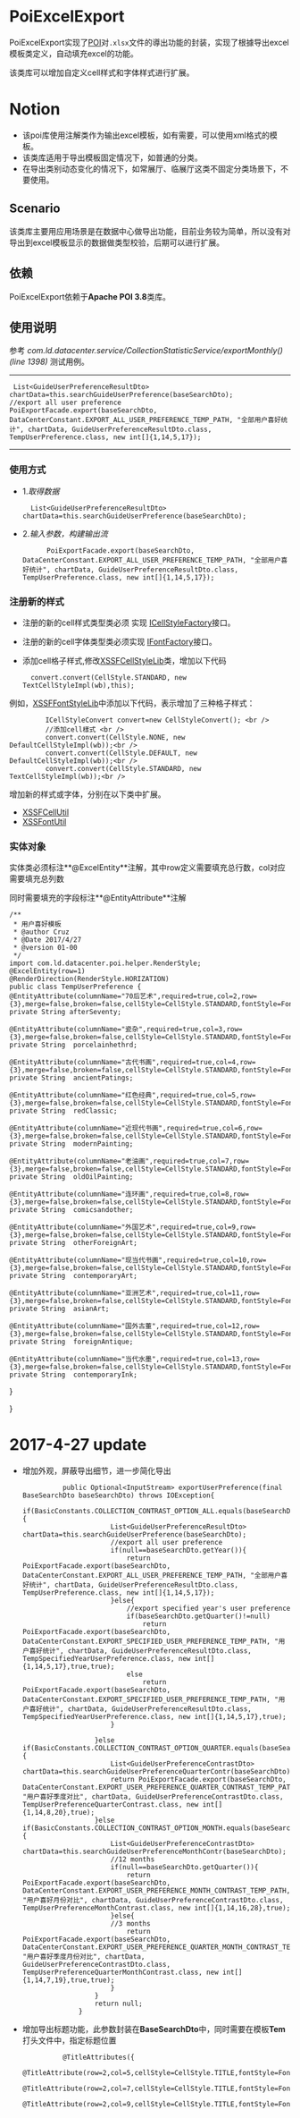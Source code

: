 # PoiExcelExport


PoiExcelExport实现了[POI](http://poi.apache.org/)对`.xlsx`文件的導出功能的封装，实现了根據导出excel模板类定义，自动填充excel的功能。

该类库可以增加自定义cell样式和字体样式进行扩展。

# Notion

- 该poi库使用注解类作为输出excel模板，如有需要，可以使用xml格式的模板。
- 该类库适用于导出模板固定情况下，如普通的分类。
- 在导出类别动态变化的情况下，如常展厅、临展厅这类不固定分类场景下，不要使用。


## Scenario

  该类库主要用应用场景是在数据中心做导出功能，目前业务较为简单，所以没有对导出到excel模板显示的数据做类型校验，后期可以进行扩展。


## 依赖

PoiExcelExport依赖于**Apache POI 3.8**类库。

## 使用说明

参考 *com.ld.datacenter.service/CollectionStatisticService/exportMonthly()(line 1398)* 测试用例。

  
***
	 List<GuideUserPreferenceResultDto> chartData=this.searchGuideUserPreference(baseSearchDto);
	//export all user preference
	PoiExportFacade.export(baseSearchDto, DataCenterConstant.EXPORT_ALL_USER_PREFERENCE_TEMP_PATH, "全部用户喜好统计", chartData, GuideUserPreferenceResultDto.class, TempUserPreference.class, new int[]{1,14,5,17});
			
***

### 使用方式

- 1.*取得数据*

       	List<GuideUserPreferenceResultDto> chartData=this.searchGuideUserPreference(baseSearchDto);
       
- 2.*输入参数，构建输出流*

			PoiExportFacade.export(baseSearchDto, DataCenterConstant.EXPORT_ALL_USER_PREFERENCE_TEMP_PATH, "全部用户喜好统计", chartData, GuideUserPreferenceResultDto.class, TempUserPreference.class, new int[]{1,14,5,17});

### 注册新的样式

* 注册的新的cell样式类型类必须 实现 [ICellStyleFactory](位于com.ld.datacenter.poi.font)接口。

* 注册的新的cell字体类型类必须实现  [IFontFactory](位于com.ld.datacenter.poi.style)接口。

* 添加cell格子样式,修改[XSSFCellStyleLib](位于com.ld.datacenter.poi.extention)类，增加以下代码 
  
  	
     	convert.convert(CellStyle.STANDARD, new TextCellStyleImpl(wb),this);


	
例如，[XSSFFontStyleLib](位于com.ld.datacenter.poi.extention)中添加以下代码，表示增加了三种格子样式：

		 
			 ICellStyleConvert convert=new CellStyleConvert(); <br />  
			 //添加cell樣式 <br />  
			 convert.convert(CellStyle.NONE, new DefaultCellStyleImpl(wb));<br />  
			 convert.convert(CellStyle.DEFAULT, new DefaultCellStyleImpl(wb));<br />  
			 convert.convert(CellStyle.STANDARD, new TextCellStyleImpl(wb));<br />  
		 
增加新的样式或字体，分别在以下类中扩展。

- [XSSFCellUtil](com.ld.datacenter.poi.util.XSSFCellUtil)
- [XSSFontUtil](com.ld.datacenter.poi.util.XSSFontUtil)
		

### 实体对象

实体类必须标注**@ExcelEntity**注解，其中row定义需要填充总行数，col对应需要填充总列数


 同时需要填充的字段标注**@EntityAttribute**注解



	/**
	 * 用户喜好模板
	 * @author Cruz
	 * @Date 2017/4/27
	 * @version 01-00
	 */
	import com.ld.datacenter.poi.helper.RenderStyle;
	@ExcelEntity(row=1)
	@RenderDirection(RenderStyle.HORIZATION)
	public class TempUserPreference {
	@EntityAttribute(columnName="70后艺术",required=true,col=2,row={3},merge=false,broken=false,cellStyle=CellStyle.STANDARD,fontStyle=FontStyle.COLOR)
	private String afterSeventy;
	
	@EntityAttribute(columnName="瓷杂",required=true,col=3,row={3},merge=false,broken=false,cellStyle=CellStyle.STANDARD,fontStyle=FontStyle.COLOR)
	private String  porcelainhethrd;
	
	@EntityAttribute(columnName="古代书画",required=true,col=4,row={3},merge=false,broken=false,cellStyle=CellStyle.STANDARD,fontStyle=FontStyle.COLOR)
	private String  ancientPatings;
	
	@EntityAttribute(columnName="红色经典",required=true,col=5,row={3},merge=false,broken=false,cellStyle=CellStyle.STANDARD,fontStyle=FontStyle.COLOR)
	private String  redClassic;
	
	@EntityAttribute(columnName="近现代书画",required=true,col=6,row={3},merge=false,broken=false,cellStyle=CellStyle.STANDARD,fontStyle=FontStyle.COLOR)
	private String  modernPainting;
	
	@EntityAttribute(columnName="老油画",required=true,col=7,row={3},merge=false,broken=false,cellStyle=CellStyle.STANDARD,fontStyle=FontStyle.COLOR)
	private String  oldOilPainting;
	
	@EntityAttribute(columnName="连环画",required=true,col=8,row={3},merge=false,broken=false,cellStyle=CellStyle.STANDARD,fontStyle=FontStyle.COLOR)
	private String  comicsandother;
	
	@EntityAttribute(columnName="外国艺术",required=true,col=9,row={3},merge=false,broken=false,cellStyle=CellStyle.STANDARD,fontStyle=FontStyle.COLOR)
	private String  otherForeignArt;
	
	@EntityAttribute(columnName="现当代书画",required=true,col=10,row={3},merge=false,broken=false,cellStyle=CellStyle.STANDARD,fontStyle=FontStyle.COLOR)
	private String  contemporaryArt;
	
	@EntityAttribute(columnName="亚洲艺术",required=true,col=11,row={3},merge=false,broken=false,cellStyle=CellStyle.STANDARD,fontStyle=FontStyle.COLOR)
	private String  asianArt;
	
	@EntityAttribute(columnName="国外古董",required=true,col=12,row={3},merge=false,broken=false,cellStyle=CellStyle.STANDARD,fontStyle=FontStyle.COLOR)
	private String  foreignAntique;
	
	@EntityAttribute(columnName="当代水墨",required=true,col=13,row={3},merge=false,broken=false,cellStyle=CellStyle.STANDARD,fontStyle=FontStyle.COLOR)
	private String  contemporaryInk;
	
	
	
}
	
	
}

# 2017-4-27 update
- 增加外观，屏蔽导出细节，进一步简化导出
				
				
				public Optional<InputStream> exportUserPreference(final BaseSearchDto baseSearchDto) throws IOException{
						if(BasicConstants.COLLECTION_CONTRAST_OPTION_ALL.equals(baseSearchDto.getContrastProp())){
							List<GuideUserPreferenceResultDto> chartData=this.searchGuideUserPreference(baseSearchDto);
							//export all user preference
							if(null==baseSearchDto.getYear()){
								return PoiExportFacade.export(baseSearchDto, DataCenterConstant.EXPORT_ALL_USER_PREFERENCE_TEMP_PATH, "全部用户喜好统计", chartData, GuideUserPreferenceResultDto.class, TempUserPreference.class, new int[]{1,14,5,17});
							}else{
								//export specified year's user preference
								if(baseSearchDto.getQuarter()!=null)
									return PoiExportFacade.export(baseSearchDto, DataCenterConstant.EXPORT_SPECIFIED_USER_PREFERENCE_TEMP_PATH, "用户喜好统计", chartData, GuideUserPreferenceResultDto.class, TempSpecifiedYearUserPreference.class, new int[]{1,14,5,17},true,true);
								else
									return PoiExportFacade.export(baseSearchDto, DataCenterConstant.EXPORT_SPECIFIED_USER_PREFERENCE_TEMP_PATH, "用户喜好统计", chartData, GuideUserPreferenceResultDto.class, TempSpecifiedYearUserPreference.class, new int[]{1,14,5,17},true);
							}
							
						}else if(BasicConstants.COLLECTION_CONTRAST_OPTION_QUARTER.equals(baseSearchDto.getContrastProp())){
							List<GuideUserPreferenceContrastDto> chartData=this.searchGuideUserPreferenceQuarterContr(baseSearchDto);
							return PoiExportFacade.export(baseSearchDto, DataCenterConstant.EXPORT_USER_PREFERENCE_QUARTER_CONTRAST_TEMP_PATH, "用户喜好季度对比", chartData, GuideUserPreferenceContrastDto.class, TempUserPreferenceQuarterContrast.class, new int[]{1,14,8,20},true);
						}else if(BasicConstants.COLLECTION_CONTRAST_OPTION_MONTH.equals(baseSearchDto.getContrastProp())){
							List<GuideUserPreferenceContrastDto> chartData=this.searchGuideUserPreferenceMonthContr(baseSearchDto);
							//12 months
							if(null==baseSearchDto.getQuarter()){
								return PoiExportFacade.export(baseSearchDto, DataCenterConstant.EXPORT_USER_PREFERENCE_MONTH_CONTRAST_TEMP_PATH, "用户喜好月份对比", chartData, GuideUserPreferenceContrastDto.class, TempUserPreferenceMonthContrast.class, new int[]{1,14,16,28},true);
							}else{
							//3 months
								return PoiExportFacade.export(baseSearchDto, DataCenterConstant.EXPORT_USER_PREFERENCE_QUARTER_MONTH_CONTRAST_TEMP_PATH, "用户喜好季度月份对比", chartData, GuideUserPreferenceContrastDto.class, TempUserPreferenceQuarterMonthContrast.class, new int[]{1,14,7,19},true,true);
							}
						}
						return null;
					}

- 增加导出标题功能，此参数封装在**BaseSearchDto**中，同时需要在模板**Tem**打头文件中，指定标题位置

				@TitleAttributes({
					@TitleAttribute(row=2,col=5,cellStyle=CellStyle.TITLE,fontStyle=FontStyle.TITLE),
					@TitleAttribute(row=2,col=7,cellStyle=CellStyle.TITLE,fontStyle=FontStyle.TITLE),
					@TitleAttribute(row=2,col=9,cellStyle=CellStyle.TITLE,fontStyle=FontStyle.TITLE)})





				
